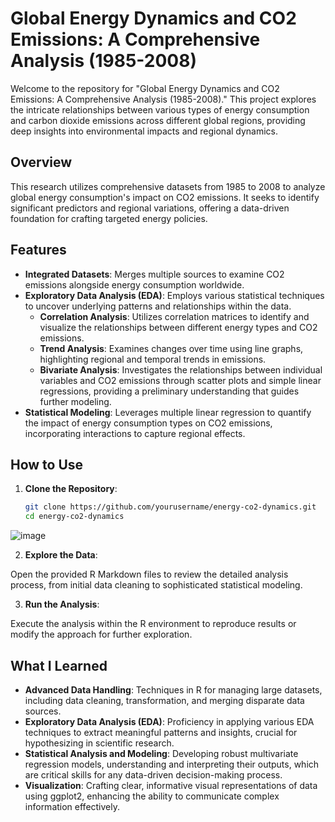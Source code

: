 # Global Energy Dynamics and CO2 Emissions: A Comprehensive Analysis (1985-2008)

Welcome to the repository for "Global Energy Dynamics and CO2 Emissions: A Comprehensive Analysis (1985-2008)." This project explores the intricate relationships between various types of energy consumption and carbon dioxide emissions across different global regions, providing deep insights into environmental impacts and regional dynamics.

## Overview

This research utilizes comprehensive datasets from 1985 to 2008 to analyze global energy consumption's impact on CO2 emissions. It seeks to identify significant predictors and regional variations, offering a data-driven foundation for crafting targeted energy policies.

## Features

- **Integrated Datasets**: Merges multiple sources to examine CO2 emissions alongside energy consumption worldwide.
- **Exploratory Data Analysis (EDA)**: Employs various statistical techniques to uncover underlying patterns and relationships within the data.
  - **Correlation Analysis**: Utilizes correlation matrices to identify and visualize the relationships between different energy types and CO2 emissions.
  - **Trend Analysis**: Examines changes over time using line graphs, highlighting regional and temporal trends in emissions.
  - **Bivariate Analysis**: Investigates the relationships between individual variables and CO2 emissions through scatter plots and simple linear regressions, providing a preliminary understanding that guides further modeling.
- **Statistical Modeling**: Leverages multiple linear regression to quantify the impact of energy consumption types on CO2 emissions, incorporating interactions to capture regional effects.

## How to Use

1. **Clone the Repository**:
   ```bash
   git clone https://github.com/yourusername/energy-co2-dynamics.git
   cd energy-co2-dynamics
![image](https://github.com/user-attachments/assets/c7c7b54f-2ec3-4d0f-ad63-a7feb8372215)

2. **Explore the Data**:

Open the provided R Markdown files to review the detailed analysis process, from initial data cleaning to sophisticated statistical modeling.

3. **Run the Analysis**:

Execute the analysis within the R environment to reproduce results or modify the approach for further exploration.

## What I Learned

- **Advanced Data Handling**: Techniques in R for managing large datasets, including data cleaning, transformation, and merging disparate data sources.
- **Exploratory Data Analysis (EDA)**: Proficiency in applying various EDA techniques to extract meaningful patterns and insights, crucial for hypothesizing in scientific research.
- **Statistical Analysis and Modeling**: Developing robust multivariate regression models, understanding and interpreting their outputs, which are critical skills for any data-driven decision-making process.
- **Visualization**: Crafting clear, informative visual representations of data using ggplot2, enhancing the ability to communicate complex information effectively.
